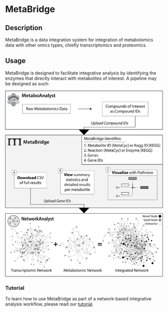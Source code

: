 # MetaBridge

## Description

MetaBridge is a data integration system for integration of metabolomics data with other omics types, chiefly transcriptomics and proteomics.

## Usage

MetaBridge is designed to facilitate integrative analysis by identifying the enzymes that directly interact with metabolites of interest. A pipeline may be designed as such:

![Pipeline Schema](./figure.png)

### Tutorial

To learn how to use MetaBridge as part of a network-based integrative analysis workflow, please read our [tutorial](./tutorial/tutorial.md).
